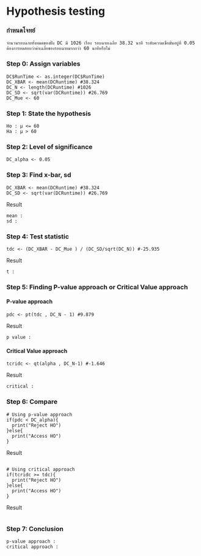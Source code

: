 # Hypothesis testing

### กำหนดโจทย์
```
จำนวนรอบฉายทั้งหมดของฝั่ง DC มี 1026 เรื่อง รอบฉายเฉลี่ย 38.32 นาที ระดับความเชื่อมั่นอยู่ที่ 0.05 ต้องการทดสอบว่าค่าเฉลี่ยของรอบฉายมากกว่า 60 นาทีหรือไม่
```


### Step 0: Assign variables
```
DC$RunTime <- as.integer(DC$RunTime)
DC_XBAR <- mean(DCRuntime) #38.324
DC_N <- length(DCRuntime) #1026
DC_SD <- sqrt(var(DCRuntime)) #26.769
DC_Mue <- 60

```

### Step 1: State the hypothesis

```
Ho : μ <= 60
Ha : μ > 60
```

### Step 2: Level of significance

```
DC_alpha <- 0.05
```

### Step 3: Find x-bar, sd

```
DC_XBAR <- mean(DCRuntime) #38.324
DC_SD <- sqrt(var(DCRuntime)) #26.769
```
Result

```
mean :
sd : 
```

### Step 4: Test statistic
```
tdc <- (DC_XBAR - DC_Mue ) / (DC_SD/sqrt(DC_N)) #-25.935
```
Result
```
t :
```

### Step 5: Finding P-value approach or Critical Value approach
#### P-value approach
```
pdc <- pt(tdc , DC_N - 1) #9.879
```
Result
```
p value :
```

#### Critical Value approach
```
tcridc <- qt(alpha , DC_N-1) #-1.646
```
Result
```
critical :
```

### Step 6: Compare
```
# Using p-value approach
if(pdc < DC_alpha){
  print("Reject HO")
}else{
  print("Access HO")
}
```
Result
```

```
```
# Using critical approach
if(tcridc >= tdc){
  print("Reject HO")
}else{
  print("Access HO")
}
```
Result
```

```
### Step 7: Conclusion
```
p-value approach :
critical approach :
```
